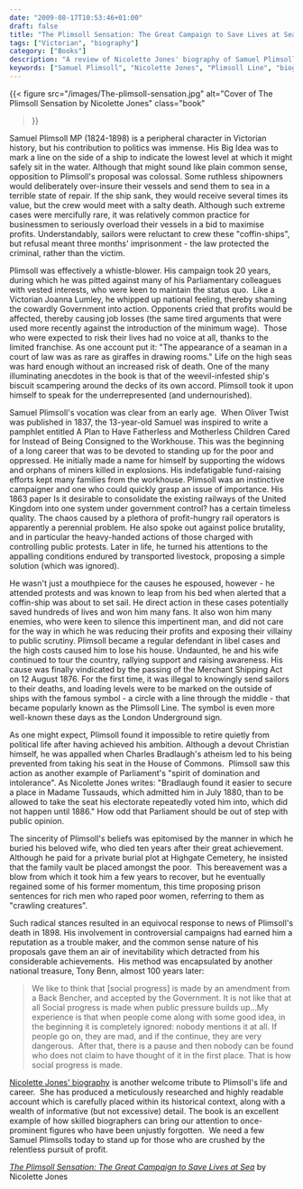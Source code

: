 ```yaml
---
date: "2009-08-17T10:53:46+01:00"
draft: false
title: "The Plimsoll Sensation: The Great Campaign to Save Lives at Sea"
tags: ["Victorian", "biography"]
category: ["Books"]
description: "A review of Nicolette Jones' biography of Samuel Plimsoll MP (1824-1898), the Victorian campaigner who created the Plimsoll Line to prevent 'coffin-ships.' Discover how this whistle-blower spent 20 years fighting ruthless shipowners to save sailors' lives."
keywords: ["Samuel Plimsoll", "Nicolette Jones", "Plimsoll Line", "biography review", "Victorian politics", "maritime safety", "coffin ships", "social reform", "Victorian campaigner"]
---
```


{{< figure
  src="/images/The-plimsoll-sensation.jpg"
  alt="Cover of The Plimsoll Sensation by Nicolette Jones"
  class="book"
>}}

Samuel Plimsoll MP (1824-1898) is a peripheral character in Victorian history, but his contribution to politics was immense. His Big Idea was to mark a line on the side of a ship to indicate the lowest level at which it might safely sit in the water. Although that might sound like plain common sense, opposition to Plimsoll's proposal was colossal. Some ruthless shipowners would deliberately over-insure their vessels and send them to sea in a terrible state of repair. If the ship sank, they would receive several times its value, but the crew would meet with a salty death. Although such extreme cases were mercifully rare, it was relatively common practice for businessmen to seriously overload their vessels in a bid to maximise profits. Understandably, sailors were reluctant to crew these "coffin-ships", but refusal meant three months' imprisonment - the law protected the criminal, rather than the victim.

Plimsoll was effectively a whistle-blower. His campaign took 20 years, during which he was pitted against many of his Parliamentary colleagues with vested interests, who were keen to maintain the status quo.  Like a Victorian Joanna Lumley, he whipped up national feeling, thereby shaming the cowardly Government into action. Opponents cried that profits would be affected, thereby causing job losses (the same tired arguments that were used more recently against the introduction of the minimum wage).  Those who were expected to risk their lives had no voice at all, thanks to the limited franchise. As one account put it: "The appearance of a seaman in a court of law was as rare as giraffes in drawing rooms." Life on the high seas was hard enough without an increased risk of death. One of the many illuminating anecdotes in the book is that of the weevil-infested ship's biscuit scampering around the decks of its own accord. Plimsoll took it upon himself to speak for the underrepresented (and undernourished).

Samuel Plimsoll's vocation was clear from an early age.  When Oliver Twist was published in 1837, the 13-year-old Samuel was inspired to write a pamphlet entitled A Plan to Have Fatherless and Motherless Children Cared for Instead of Being Consigned to the Workhouse. This was the beginning of a long career that was to be devoted to standing up for the poor and oppressed. He initially made a name for himself by supporting the widows and orphans of miners killed in explosions. His indefatigable fund-raising efforts kept many families from the workhouse. Plimsoll was an instinctive campaigner and one who could quickly grasp an issue of importance. His 1863 paper Is it desirable to consolidate the existing railways of the United Kingdom into one system under government control? has a certain timeless quality. The chaos caused by a plethora of profit-hungry rail operators is apparently a perennial problem. He also spoke out against police brutality, and in particular the heavy-handed actions of those charged with controlling public protests. Later in life, he turned his attentions to the appalling conditions endured by transported livestock, proposing a simple solution (which was ignored).

He wasn't just a mouthpiece for the causes he espoused, however - he attended protests and was known to leap from his bed when alerted that a coffin-ship was about to set sail. He direct action in these cases potentially saved hundreds of lives and won him many fans. It also won him many enemies, who were keen to silence this impertinent man, and did not care for the way in which he was reducing their profits and exposing their villainy to public scrutiny. Plimsoll became a regular defendant in libel cases and the high costs caused him to lose his house. Undaunted, he and his wife continued to tour the country, rallying support and raising awareness. His cause was finally vindicated by the passing of the Merchant Shipping Act on 12 August 1876. For the first time, it was illegal to knowingly send sailors to their deaths, and loading levels were to be marked on the outside of ships with the famous symbol - a circle with a line through the middle - that became popularly known as the Plimsoll Line. The symbol is even more well-known these days as the London Underground sign.

As one might expect, Plimsoll found it impossible to retire quietly from political life after having achieved his ambition. Although a devout Christian himself, he was appalled when Charles Bradlaugh's atheism led to his being prevented from taking his seat in the House of Commons.  Plimsoll saw this action as another example of Parliament's "spirit of domination and intolerance". As Nicolette Jones writes: "Bradlaugh found it easier to secure a place in Madame Tussauds, which admitted him in July 1880, than to be allowed to take the seat his electorate repeatedly voted him into, which did not happen until 1886." How odd that Parliament should be out of step with public opinion.

The sincerity of Plimsoll's beliefs was epitomised by the manner in which he buried his beloved wife, who died ten years after their great achievement. Although he paid for a private burial plot at Highgate Cemetery, he insisted that the family vault be placed amongst the poor.  This bereavement was a blow from which it took him a few years to recover, but he eventually regained some of his former momentum, this time proposing prison sentences for rich men who raped poor women, referring to them as "crawling creatures".

Such radical stances resulted in an equivocal response to news of Plimsoll's death in 1898. His involvement in controversial campaigns had earned him a reputation as a trouble maker, and the common sense nature of his proposals gave them an air of inevitability which detracted from his considerable achievements.  His method was encapsulated by another national treasure, Tony Benn, almost 100 years later:

>We like to think that [social progress] is made by an amendment from a Back Bencher, and accepted by the Government. It is not like that at all Social progress is made when public pressure builds up...My experience is that when people come along with some good idea, in the beginning it is completely ignored: nobody mentions it at all. If people go on, they are mad, and if the continue, they are very dangerous.  After that, there is a pause and then nobody can be found who does not claim to have thought of it in the first place. That is how social progress is made.

[Nicolette Jones' biography](https://uk.bookshop.org/a/2760/9780349117201) is another welcome tribute to Plimsoll's life and career.  She has produced a meticulously researched and highly readable account which is carefully placed within its historical context, along with a wealth of informative (but not excessive) detail. The book is an excellent example of how skilled biographers can bring our attention to once-prominent figures who have been unjustly forgotten.  We need a few Samuel Plimsolls today to stand up for those who are crushed by the relentless pursuit of profit.

[_The Plimsoll Sensation: The Great Campaign to Save Lives at Sea_](https://uk.bookshop.org/a/2760/9780349117201) by Nicolette Jones